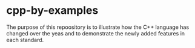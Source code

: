 # cpp-by-examples

The purpose of this repoository is to illustrate how the C++ language has changed over the yeas and to demonstrate the newly added features in each standard.